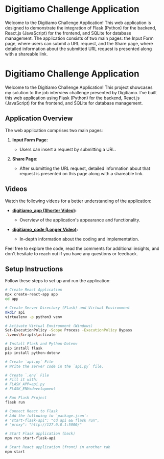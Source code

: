 # Digitiamo Challenge Application
Welcome to the Digitiamo Challenge Application! This web application is designed to demonstrate the integration of Flask (Python) for the backend, React.js (JavaScript) for the frontend, and SQLite for database management. The application consists of two main pages: the Input Form page, where users can submit a URL request, and the Share page, where detailed information about the submitted URL request is presented along with a shareable link.
# Digitiamo Challenge Application

Welcome to the Digitiamo Challenge Application! This project showcases my solution to the job interview challenge presented by Digitiamo. I've built this web application using Flask (Python) for the backend, React.js (JavaScript) for the frontend, and SQLite for database management.

## Application Overview

The web application comprises two main pages:

1. **Input Form Page:**
   - Users can insert a request by submitting a URL.
  
2. **Share Page:**
   - After submitting the URL request, detailed information about that request is presented on this page along with a shareable link.

## Videos

Watch the following videos for a better understanding of the application:

- **[digitiamo_app (Shorter Video)](link_to_shorter_video):**
  - Overview of the application's appearance and functionality.

- **[digitiamo_code (Longer Video)](link_to_longer_video):**
  - In-depth information about the coding and implementation.

Feel free to explore the code, read the comments for additional insights, and don't hesitate to reach out if you have any questions or feedback.



## Setup Instructions

Follow these steps to set up and run the application:

```bash
# Create React Application
npx create-react-app app
cd app

# Create Server Directory (Flask) and Virtual Environment
mkdir api
virtualenv -p python3 venv

# Activate Virtual Environment (Windows)
Set-ExecutionPolicy -Scope Process -ExecutionPolicy Bypass
.\venv\Scripts\activate

# Install Flask and Python-Dotenv
pip install flask
pip install python-dotenv

# Create `api.py` File
# Write the server code in the `api.py` file.

# Create `.env` File
# Fill it with:
# FLASK_APP=api.py
# FLASK_ENV=development

# Run Flask Project
flask run

# Connect React to Flask
# Add the following to `package.json`:
# "start-flask-api": "cd api && flask run",
# "proxy": "http://127.0.0.1:5000/"

# Start Flask application (back)
npm run start-flask-api

# Start React application (front) in another tab
npm start
